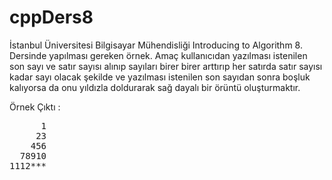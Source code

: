 # cppDers8
 İstanbul Üniversitesi Bilgisayar Mühendisliği Introducing to Algorithm 8. Dersinde yapılması gereken örnek.
 Amaç kullanıcıdan yazılması istenilen son sayı ve satır sayısı alınıp sayıları birer birer arttırıp her satırda satır sayısı kadar sayı olacak şekilde ve yazılması istenilen son sayıdan sonra boşluk kalıyorsa da onu yıldızla doldurarak sağ dayalı bir örüntü oluşturmaktır.
 
 Örnek Çıktı :
<pre>
      1
     23
    456
  78910
1112***
</pre>
